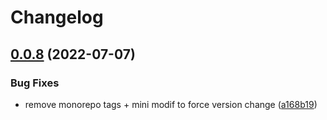 # Changelog

## [0.0.8](https://github.com/intuiface/intuiface-cdk/compare/components-v0.0.7...components-v0.0.8) (2022-07-07)


### Bug Fixes

* remove monorepo tags + mini modif to force version change ([a168b19](https://github.com/intuiface/intuiface-cdk/commit/a168b193b97bd917f337fc0f9e9829dda594b8a6))
